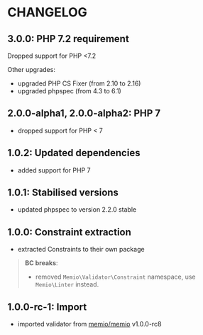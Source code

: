 # CHANGELOG

## 3.0.0: PHP 7.2 requirement

Dropped support for PHP <7.2

Other upgrades:

* upgraded PHP CS Fixer (from 2.10 to 2.16)
* upgraded phpspec (from 4.3 to 6.1)

## 2.0.0-alpha1, 2.0.0-alpha2: PHP 7

* dropped support for PHP < 7

## 1.0.2: Updated dependencies

* added support for PHP 7

## 1.0.1: Stabilised versions

* updated phpspec to version 2.2.0 stable

## 1.0.0: Constraint extraction

* extracted Constraints to their own package

> **BC breaks**:
>
> * removed `Memio\Validator\Constraint` namespace, use `Memio\Linter` instead.

## 1.0.0-rc-1: Import

* imported validator from [memio/memio](http://github.com/memio/memio) v1.0.0-rc8
